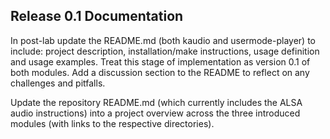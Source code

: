## Release 0.1 Documentation

In post-lab update the README.md (both kaudio and usermode-player) to
include: project description, installation/make instructions, usage
definition and usage examples. Treat this stage of implementation as
version 0.1 of both modules. Add a discussion section to the README to
reflect on any challenges and pitfalls.

Update the repository README.md (which currently includes the ALSA audio
instructions) into a project overview across the three introduced
modules (with links to the respective directories).
